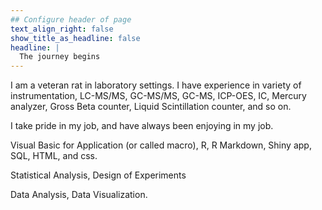 ```yaml
---
## Configure header of page
text_align_right: false
show_title_as_headline: false
headline: |
  The journey begins
---
```

I am a veteran rat in laboratory settings. I have experience in variety of instrumentation, LC-MS/MS, GC-MS/MS, GC-MS, ICP-OES, IC, Mercury analyzer, Gross Beta counter, Liquid Scintillation counter, and so on.

I take pride in my job, and have always been enjoying in my job.

Visual Basic for Application (or called macro), R, R Markdown, Shiny app, SQL, HTML, and css.

Statistical Analysis, Design of Experiments

Data Analysis, Data Visualization.

<!-- this is a subheadline -->


